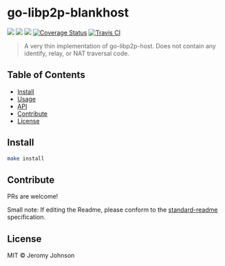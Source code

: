 go-libp2p-blankhost
==================

[![](https://img.shields.io/badge/made%20by-Protocol%20Labs-blue.svg?style=flat-square)](http://ipn.io)
[![](https://img.shields.io/badge/project-IPFS-blue.svg?style=flat-square)](http://libp2p.io/)
[![](https://img.shields.io/badge/freenode-%23ipfs-blue.svg?style=flat-square)](http://webchat.freenode.net/?channels=%23ipfs)
[![Coverage Status](https://coveralls.io/repos/github/libp2p/go-libp2p-blankhost/badge.svg?branch=master)](https://coveralls.io/github/libp2p/go-libp2p-blankhost?branch=master)
[![Travis CI](https://travis-ci.org/libp2p/go-libp2p-blankhost.svg?branch=master)](https://travis-ci.org/libp2p/go-libp2p-blankhost)

> A very thin implementation of go-libp2p-host. Does not contain any identify, relay, or NAT traversal code.


## Table of Contents

- [Install](#install)
- [Usage](#usage)
- [API](#api)
- [Contribute](#contribute)
- [License](#license)

## Install

```sh
make install
```

## Contribute

PRs are welcome!

Small note: If editing the Readme, please conform to the [standard-readme](https://github.com/RichardLitt/standard-readme) specification.

## License

MIT © Jeromy Johnson
